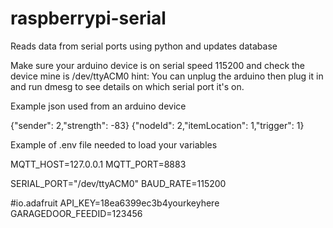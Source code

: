 # raspberrypi-serial
Reads data from serial ports using python and updates database

Make sure your arduino device is on serial speed 115200 and check the device mine is /dev/ttyACM0
hint: You can unplug the arduino then plug it in and run dmesg to see details on which serial port it's on.

Example json used from an arduino device

{"sender": 2,"strength": -83}
{"nodeId": 2,"itemLocation": 1,"trigger": 1}

Example of .env file needed to load your variables


MQTT_HOST=127.0.0.1
MQTT_PORT=8883

SERIAL_PORT="/dev/ttyACM0"
BAUD_RATE=115200

#io.adafruit
API_KEY=18ea6399ec3b4yourkeyhere
GARAGEDOOR_FEEDID=123456

